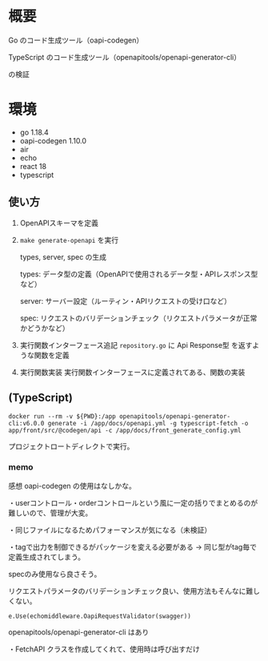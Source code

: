 # 概要
Go のコード生成ツール（oapi-codegen）

TypeScript のコード生成ツール（openapitools/openapi-generator-cli）

の検証

# 環境
- go 1.18.4
- oapi-codegen 1.10.0
- air
- echo
- react 18
- typescript

## 使い方
1. OpenAPIスキーマを定義

2. `make generate-openapi` を実行

    types, server, spec の生成
  
    types: データ型の定義（OpenAPIで使用されるデータ型・APIレスポンス型など）
  
    server: サーバー設定（ルーティン・APIリクエストの受け口など）
    
    spec: リクエストのバリデーションチェック（リクエストパラメータが正常かどうかなど）

3. 実行関数インターフェース追記
`repository.go` に Api Response型 を返すような関数を定義

4. 実行関数実装
実行関数インターフェースに定義されてある、関数の実装

## (TypeScript)
```
docker run --rm -v ${PWD}:/app openapitools/openapi-generator-cli:v6.0.0 generate -i /app/docs/openapi.yml -g typescript-fetch -o app/front/src/@codegen/api -c /app/docs/front_generate_config.yml
```
プロジェクトロートディレクトで実行。

### memo
感想
oapi-codegen の使用はなしかな。

・userコントロール・orderコントロールという風に一定の括りでまとめるのが難しいので、管理が大変。

・同じファイルになるためパフォーマンスが気になる（未検証）

・tagで出力を制御できるがパッケージを変える必要がある
  → 同じ型がtag毎で定義生成されてしまう。

specのみ使用なら良さそう。

リクエストパラメータのバリデーションチェック良い、使用方法もそんなに難しくない。
```
e.Use(echomiddleware.OapiRequestValidator(swagger))
```

openapitools/openapi-generator-cli はあり

・FetchAPI クラスを作成してくれて、使用時は呼び出すだけ
